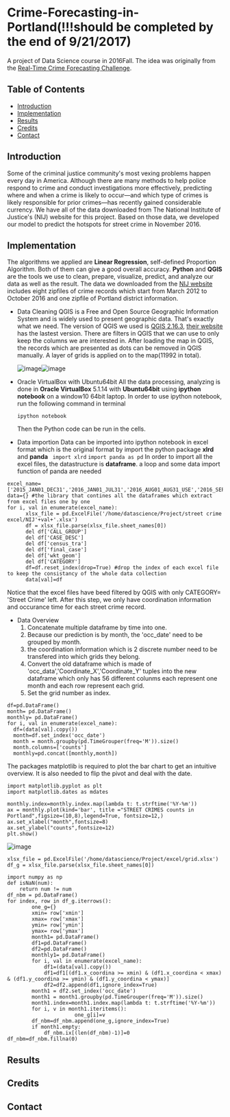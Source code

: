 # Crime-Forecasting-in-Portland(!!!should be completed by the end of 9/21/2017)
A project of Data Science course in 2016Fall. The idea was originally from the [Real-Time Crime Forecasting Challenge](https://nij.gov/funding/Pages/fy16-crime-forecasting-challenge.aspx).
## Table of Contents
* [Introduction](#intro)
* [Implementation](#implem)
* [Results](#result)
* [Credits](#credits)
* [Contact](#contact)
## <a name="intro">Introduction</a>
Some of the criminal justice community's most vexing problems happen every day in
America. Although there are many methods to help police respond to crime and conduct
investigations more effectively, predicting where and when a crime is likely to occur—and
which type of crimes is likely responsible for prior crimes—has recently gained considerable
currency.
We have all of the data downloaded from The National Institute of Justice's (NIJ) website for
this project. Based on those data, we developed our model to predict the hotspots for street
crime in November 2016.
## <a name="implem">Implementation</a>
The algorithms we applied are **Linear Regression**, self-defined Proportion Algorithm. Both of
them can give a good overall accuracy. **Python** and **QGIS** are the tools we use to clean, prepare, visualize, predict, and analyze our data as well as the result. The data we downloaded from the [NIJ website](https://nij.gov/funding/Pages/fy16-crime-forecasting-challenge-document.aspx#data) includes eight zipfiles of crime records which start from March 2012 to October 2016 and one zipfile of Portland district information.

* Data Cleaning
  QGIS is a Free and Open Source Geographic Information System and is widely used to present geographic data. That's exactly what we need.  The version of QGIS we used is [QGIS 2.16.3](https://mega.nz/#!93ZH0JLC!yRSVekUVllTlCnNP8F2yB4RibjHLRxKW2LfBpUaR0GI), [their website](http://www.qgis.org/en/site/) has the lastest version. There are filters in QGIS that we can use to only keep the columns we are interested in. After loading the map in QGIS, the records which are presented as dots can be removed in QGIS manually. A layer of grids is applied on to the map(11992 in total).
  
  ![image](https://user-images.githubusercontent.com/31550461/30728104-e2518cea-9f12-11e7-9113-01262b0bc550.png)![image](https://user-images.githubusercontent.com/31550461/30729360-2d213276-9f1c-11e7-92dc-e55eb82c473d.png)
  
* Oracle VirtualBox with Ubuntu64bit
  All the data processing, analyzing is done in **Oracle VirtualBox** 5.1.14 with **Ubuntu64bit** using **ipython notebook** on a window10 64bit laptop.
  In order to use ipython notebook, run the following command in terminal
  
  ` ipython notebook `
  
  Then the Python code can be run in the cells.
  
* Data importion
  Data can be imported into ipython notebook in excel format which is the original format by import the python package **xlrd** and **panda**
  ` import xlrd` `import panda as pd` In order to import all the excel files, the datastructure is **dataframe**. a loop and some data import function of panda are needed
```
excel_name=['2015_JAN01_DEC31','2016_JAN01_JUL31','2016_AUG01_AUG31_USE','2016_SEP01_SEP30','2016_OCT01_OCT31']
data={} #the library that contines all the dataframes which extract from excel files one by one
for i, val in enumerate(excel_name):
      xlsx_file = pd.ExcelFile('/home/datascience/Project/street crime excel/NIJ'+val+'.xlsx')
      df = xlsx_file.parse(xlsx_file.sheet_names[0])  
      del df['CALL_GROUP']
      del df['CASE_DESC']
      del df['census_tra']
      del df['final_case']
      del df['wkt_geom']  
      del df['CATEGORY']
      df=df.reset_index(drop=True) #drop the index of each excel file to keep the consistancy of the whole data collection
      data[val]=df
```
  Notice that the excel files have beed filtered by QGIS with only CATEGORY= 'Street Crime' left. After this step, we only have coordination information and occurance time for each street crime record.
  
* Data Overview  
  1. Concatenate multiple dataframe by time into one.
  2. Because our prediction is by month, the 'occ_date' need to be grouped by month. 
  3. the coordination information which is 2 discrete number need to be transfered into which grids they belong.
  4. Convert the old dataframe which is made of 'occ_data','Coordinate_X','Coordinate_Y' tuples into the new dataframe which only has 56 different colunms each represent one month and each row represent each grid.
  5. Set the grid number as index.
```
df=pd.DataFrame()
month= pd.DataFrame()
monthly= pd.DataFrame()
for i, val in enumerate(excel_name):  
  df=(data[val].copy())
  month=df.set_index('occ_date')
  month = month.groupby(pd.TimeGrouper(freq='M')).size() 
  month.columns=['counts']
  monthly=pd.concat([monthly,month])     
```
   The packages matplotlib is required to plot the bar chart to get an intuitive overview. It is also needed to flip the pivot and deal with the date.
```
import matplotlib.pyplot as plt
import matplotlib.dates as mdates
```
```
monthly.index=monthly.index.map(lambda t: t.strftime('%Y-%m'))
ax = monthly.plot(kind='bar', title ="STREET CRIMES counts in Portland",figsize=(10,8),legend=True, fontsize=12,)
ax.set_xlabel("month",fontsize=8)
ax.set_ylabel("counts",fontsize=12)
plt.show()
```
![image](https://user-images.githubusercontent.com/31550461/30730199-841fc6d6-9f22-11e7-8f85-f1c5302e4f0f.png)
```
xlsx_file = pd.ExcelFile('/home/datascience/Project/excel/grid.xlsx')
df_g = xlsx_file.parse(xlsx_file.sheet_names[0])
```
```
import numpy as np
def isNaN(num):
    return num != num
df_nbm = pd.DataFrame()
for index, row in df_g.iterrows():        
        one_g={}
        xmin= row['xmin']
        xmax= row['xmax']
        ymin= row['ymin']
        ymax= row['ymax']
        month1= pd.DataFrame()
        df1=pd.DataFrame()
        df2=pd.DataFrame()
        monthly1= pd.DataFrame()
        for i, val in enumerate(excel_name):
            df1=(data[val].copy())
            df1=df1[(df1.x_coordina >= xmin) & (df1.x_coordina < xmax) & (df1.y_coordina >= ymin) & (df1.y_coordina < ymax)]
            df2=df2.append(df1,ignore_index=True)
        month1 = df2.set_index('occ_date')
        month1 = month1.groupby(pd.TimeGrouper(freq='M')).size()
        month1.index=month1.index.map(lambda t: t.strftime('%Y-%m'))
        for i, v in month1.iteritems():     
                      one_g[i]=v              
        df_nbm=df_nbm.append(one_g,ignore_index=True)
        if month1.empty:
            df_nbm.ix[(len(df_nbm)-1)]=0
df_nbm=df_nbm.fillna(0)               
```  

## <a name="result">Results</a>

## <a name="credits">Credits</a>
## <a name="contact">Contact</a>
